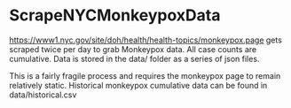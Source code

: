 # ScrapeNYCMonkeypoxData

https://www1.nyc.gov/site/doh/health/health-topics/monkeypox.page gets scraped twice per day to grab Monkeypox data. All case counts are cumulative. Data is stored in the data/ folder as a series of json files.

This is a fairly fragile process and requires the monkeypox page to remain relatively static. Historical monkeypox cumulative data can be found in data/historical.csv
